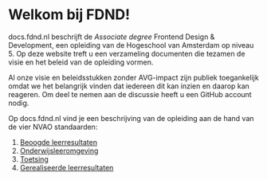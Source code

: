 # Welkom bij FDND!

docs.fdnd.nl beschrijft de _Associate degree_ Frontend Design & Development, een opleiding van de Hogeschool van Amsterdam op niveau 5. Op deze website treft u een verzameling documenten die tezamen de visie en het beleid van de opleiding vormen.

Al onze visie en beleidsstukken zonder AVG-impact zijn publiek toegankelijk omdat we het belangrijk vinden dat iedereen dit kan inzien en daarop kan reageren. Om deel te nemen aan de discussie heeft u een GitHub account nodig.

Op docs.fdnd.nl vind je een beschrijving van de opleiding aan de hand van de vier NVAO standaarden:

1. [Beoogde leerresultaten](/1-beoogde-leerresultaten.html)
2. [Onderwijsleeromgeving](/2-leeromgeving.html)
3. [Toetsing](/3-toetsing.html)
4. [Gerealiseerde leerresultaten](/4-gerealiseerde-leerresultaten.html)

<!--
## Navigeren

[Uitleg over de interface]

## Liever lezen als ePub?

[Uitleg over het downloaden van een ePub]

## Liever lezen op papier?

[Uitleg over het printen]

## Wil je bijdragen?

[Uitleg over hoe je bij kunt dragen]
-->
